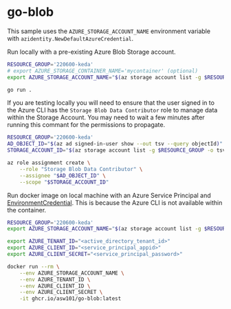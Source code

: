 # go-blob

This sample uses the `AZURE_STORAGE_ACCOUNT_NAME` environment variable with `azidentity.NewDefaultAzureCredential`.

Run locally with a pre-existing Azure Blob Storage account.

```bash
RESOURCE_GROUP='220600-keda'
# export AZURE_STORAGE_CONTAINER_NAME='mycontainer' (optional)
export AZURE_STORAGE_ACCOUNT_NAME="$(az storage account list -g $RESOURCE_GROUP -o tsv --query '[0].name')"

go run .
```

If you are testing locally you will need to ensure that the user signed in to the Azure CLI has the `Storage Blob Data Contributor` role to manage data within the Storage Account. You may need to wait a few minutes after running this commant for the permissions to propagate.

```bash
RESOURCE_GROUP='220600-keda'
AD_OBJECT_ID="$(az ad signed-in-user show --out tsv --query objectId)"
STORAGE_ACCOUNT_ID="$(az storage account list -g $RESOURCE_GROUP -o tsv --query '[0].id')"

az role assignment create \
    --role "Storage Blob Data Contributor" \
    --assignee "$AD_OBJECT_ID" \
    --scope "$STORAGE_ACCOUNT_ID"
```

Run docker image on local machine with an Azure Service Principal and [EnvironmentCredential](https://docs.microsoft.com/en-us/azure/developer/go/azure-sdk-authentication?tabs=bash#-option-1-define-environment-variables). This is because the Azure CLI is not available within the container.

```bash
RESOURCE_GROUP='220600-keda'
export AZURE_STORAGE_ACCOUNT_NAME="$(az storage account list -g $RESOURCE_GROUP -o tsv --query '[0].name')"

export AZURE_TENANT_ID="<active_directory_tenant_id>"
export AZURE_CLIENT_ID="<service_principal_appid>"
export AZURE_CLIENT_SECRET="<service_principal_password>"

docker run --rm \
    --env AZURE_STORAGE_ACCOUNT_NAME \
    --env AZURE_TENANT_ID \
    --env AZURE_CLIENT_ID \
    --env AZURE_CLIENT_SECRET \
    -it ghcr.io/asw101/go-blob:latest
```
